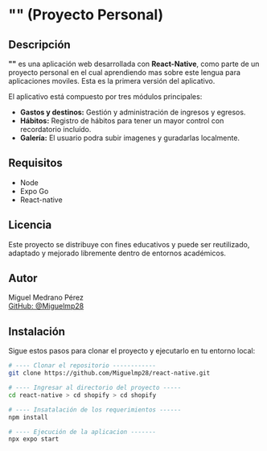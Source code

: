 # **"</All>"** (Proyecto Personal)

## Descripción

**"</All>"** es una aplicación web desarrollada con **React-Native**, 
como parte de un proyecto personal en el cual aprendiendo mas
sobre este lengua para aplicaciones moviles. 
Esta es la primera versión del aplicativo.

El aplicativo está compuesto por tres módulos principales:

- **Gastos y destinos:** Gestión y administración de ingresos y egresos.
- **Hábitos:** Registro de hábitos para tener un mayor control con recordatorio incluído.
- **Galería:** El usuario podra subir imagenes y guradarlas localmente.


## Requisitos

- Node
- Expo Go
- React-native

## Licencia

Este proyecto se distribuye con fines educativos y puede ser reutilizado, 
adaptado y mejorado libremente dentro de entornos académicos.

## Autor

Miguel Medrano Pérez  
[GitHub: @Miguelmp28](https://github.com/Miguelmp28)


## Instalación

Sigue estos pasos para clonar el proyecto y ejecutarlo en tu entorno local:

```bash
# ---- Clonar el repositorio ------------
git clone https://github.com/Miguelmp28/react-native.git

# ---- Ingresar al directorio del proyecto -----
cd react-native > cd shopify > cd shopify

# ---- Insatalación de los requerimientos ------
npm install

# ---- Ejecución de la aplicacion -------
npx expo start

